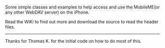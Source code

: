 Some simple classes and examples to help access and use the MobileME(or any other WebDAV server) on the iPhone.

Read the WiKi to find out more and download the source to read the header files.


---

Thanks for Thomas K. for the initial code on how to do most of this.